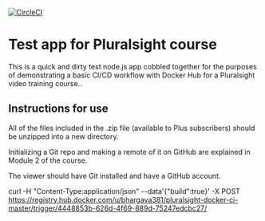 [![CircleCI](https://circleci.com/gh/ram1421/pluralsight-docker-CI-master.svg?style=svg)](https://circleci.com/gh/ram1421/pluralsight-docker-CI-master)

# Test app for Pluralsight course

This is a quick and dirty test node.js app cobbled together for the purposes of demonstrating a basic CI/CD workflow with Docker Hub for a Pluralsight video training course..

## Instructions for use

All of the files included in the .zip file (available to Plus subscribers) should be unzipped into a new directory.

Initializing a Git repo and making a remote of it on GitHub are explained in Module 2 of the course.

The viewer should have Git installed and have a GitHub account.



curl -H "Content-Type:application/json" --data'{"build":true}' -X POST https://registry.hub.docker.com/u/bhargava381/pluralsight-docker-ci-master/trigger/4448853b-626d-4f69-889d-75247edcbc27/
